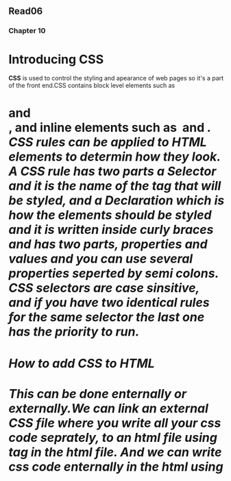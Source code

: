 ## Read06
### Chapter 10
# Introducing CSS

**CSS** is used to control the styling and apearance of web pages so it's a part of the front end.CSS contains block level elements such as <p> <h1> and <div>, and inline elements such as <img> and <em>. CSS rules can be applied to HTML elements to determin how they look. A CSS rule has two parts a *Selector* and it is the name of the tag that will be styled, and a *Declaration* which is how the elements should be styled and it is written inside curly braces and has two parts, properties and values and you can use several properties seperted by semi colons. CSS selectors are case sinsitive, and if you have two identical rules for the same selector the last one has the priority to run.
#### How to add CSS to HTML
This can be done enternally or externally.We can link an external CSS file where you write all your css code seprately, to an html file using <link> tag in the html file. And we can write css code enternally in the html using <style> tag.

### Chapter 11
# color
colors makes websites more attractive and css makes it easy to make your website colorful. There are three ways for writing clors in css, RGB Values, HEX Codes, and colors names. You can set a backgroung color using any of the three ways to the body element. Colors on computers are a mix of amounts of red, green, and blue and these mixtures can make hundreds of shades of colors, for that you can use a color picker.

In **RGB Vlaues** the colers red green and blue are measured from 0 to 255 so for example if we want red we type rgb(255, 0, 0) and the same idea for green and blue and for other colors we mix different amounts of these colors. In **HEX Codes** it is the  same but using hexadecimal code by writing a hash before a six digit code for red green and blue. For **Color Names** there are 147 colors that browsers support but it is hard to remember all the colors names.

The color hue is like color gradation and saturation is the amount of grey in the color ,and brightness is the amount of black in the color.when chosing background and font color there must be enough contrast between font color and background color to have a readable text, not too low and not too high contrast.Rgba adds opacity to rgb which represents transparancy.There is **HSL** colors represent hue, saturation and lightness which is the amount of white and there's hsla colors when opacity is added to them.


